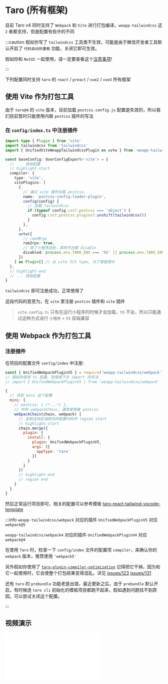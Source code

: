 # Taro (所有框架)

目前 Taro v4 同时支持了 `Webpack` 和 `Vite` 进行打包编译，`weapp-tailwindcss` 这 `2` 者都支持，但是配置有些许的不同

:::caution
假如你写了 `tailwindcss` 工具类不生效，可能是由于微信开发者工具默认开启了 `代码自动热重载` 功能，关闭它即可生效。

假如你和 `NutUI` 一起使用，请一定要查看这个[注意事项](/docs/issues/use-with-nutui)!

<!-- 有群友遇到了转义特殊字符失败，之后变成了空格的文件，结果 `node_modules` 删了重新安装就好了。 -->
:::

下列配置同时支持 `taro` 的 `react` / `preact` / `vue2` / `vue3` 所有框架

## 使用 Vite 作为打包工具

由于 `taro@4` 的 `vite` 版本，目前加载 `postcss.config.js` 配置是失效的，所以我们目前暂时只能使用内联 `postcss` 插件的写法

### 在 `config/index.ts` 中注册插件

```ts title="config/index.[jt]s"
import type { Plugin } from 'vite'
import tailwindcss from 'tailwindcss'
import { UnifiedViteWeappTailwindcssPlugin as uvtw } from 'weapp-tailwindcss/vite'

const baseConfig: UserConfigExport<'vite'> = {
  // ... 其他配置
  // highlight-start
  compiler: {
    type: 'vite',
    vitePlugins: [
      {
        // 通过 vite 插件加载 postcss,
        name: 'postcss-config-loader-plugin',
        config(config) {
          // 加载 tailwindcss
          if (typeof config.css?.postcss === 'object') {
            config.css?.postcss.plugins?.unshift(tailwindcss())
          }
        },
      },
      uvtw({
        // rem转rpx
        rem2rpx: true,
        // 除了小程序这些，其他平台都 disable
        disabled: process.env.TARO_ENV === 'h5' || process.env.TARO_ENV === 'harmony' || process.env.TARO_ENV === 'rn'
      })
    ] as Plugin[] // 从 vite 引入 type, 为了智能提示
  },
  // highlight-end
  // ... 其他配置
}
```

`tailwindcss` 即可注册成功，正常使用了

这段代码的意思为，在 `vite` 里注册 `postcss` 插件和 `vite` 插件

> `vite.config.ts` 只有在运行小程序的时候才会加载，`h5` 不会，所以只能通过这种方式进行 `小程序` + `h5` 双端兼容

## 使用 Webpack 作为打包工具

### 注册插件

在项目的配置文件 `config/index` 中注册:

```js title="config/index.[jt]s"
const { UnifiedWebpackPluginV5 } = require('weapp-tailwindcss/webpack')
// 假如你使用 ts 配置，则使用下方 import 的写法
// import { UnifiedWebpackPluginV5 } from 'weapp-tailwindcss/webpack'

{
  // 找到 mini 这个配置
  mini: {
    // postcss: { /*...*/ },
    // 中的 webpackChain, 通常紧挨着 postcss 
    webpackChain(chain, webpack) {
      // 复制这块区域到你的配置代码中 region start
      // highlight-start
      chain.merge({
        plugin: {
          install: {
            plugin: UnifiedWebpackPluginV5,
            args: [{
              appType: 'taro'
            }]
          }
        }
      })
      // highlight-end
      // region end
    }
  }
}
```

然后正常运行项目即可，相关的配置可以参考模板 [taro-react-tailwind-vscode-template](https://github.com/sonofmagic/taro-react-tailwind-vscode-template)

:::info
`weapp-tailwindcss/webpack` 对应的插件 `UnifiedWebpackPluginV5` 对应 `webpack@5`

`weapp-tailwindcss/webpack4` 对应的插件 `UnifiedWebpackPluginV4` 对应 `webpack@4`

在使用 `Taro` 时，检查一下 `config/index` 文件的配置项 `compiler`，来确认你的 `webpack` 版本，推荐使用 `'webpack5'`

另外假如你使用了 [`taro-plugin-compiler-optimization`](https://www.npmjs.com/package/taro-plugin-compiler-optimization) 记得把它干掉。因为和它一起使用时，它会使整个打包结果变得混乱。详见 [issues/123](https://github.com/sonofmagic/weapp-tailwindcss/issues/123) [issues/131](https://github.com/sonofmagic/weapp-tailwindcss/issues/131)

<!-- 还有不要和 `terser-webpack-plugin` 一起注册使用，这会导致转义功能失效 详见 [**常见问题**](/docs/issues#taro-webpack5-环境下这个插件和-terser-webpack-plugin-一起使用会导致插件转义功能失效) 和 [issues/142](https://github.com/sonofmagic/weapp-tailwindcss/issues/142) -->

还有 `taro` 的 `prebundle` 功能老是出错，最近更新之后，由于 `prebundle` 默认开启，有时候连 `taro cli` 初始化的模板项目都跑不起来，假如遇到问题找不到原因，可以尝试关闭这个配置。
<!-- 
**另外不要开启二次编译缓存!**

```js
// 禁止二次编译缓存
cache: {
  enable: false
},
```

开启它会导致二次编译时，直接跳过插件的转义。另外还有一个 -->

<!-- `taro` 开发时热更新的问题，开发中保存 `tailwind.config.js` 文件，触发热更新会导致所有样式挂掉，此时重新保存任意 `jsx/tsx` 文件恢复正常。 -->

:::

## 视频演示

<iframe src="//player.bilibili.com/player.html?aid=966499437&bvid=BV1UW4y1w7VM&cid=1411385502&p=1&autoplay=0" scrolling="no" border="0" frameborder="no" framespacing="0" allowfullscreen="true"> </iframe>
